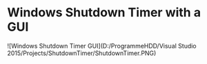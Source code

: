 # Windows Shutdown Timer with a GUI

![Windows Shutdown Timer GUI](D:/ProgrammeHDD/Visual Studio 2015/Projects/ShutdownTimer/ShutdownTimer.PNG)
